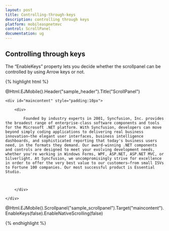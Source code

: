 ```yaml
---
layout: post
title: Controlling-through-keys
description: controlling through keys
platform: mobileaspnetmvc
control: ScrollPanel
documentation: ug
---
```


## Controlling through keys

The “EnableKeys” property lets you decide whether the scrollpanel can be controlled by using Arrow keys or not. 

{% highlight html %}

@Html.EJMobile().Header("sample_header").Title("ScrollPanel")

    <div id="maincontent" style="padding:10px">

        <div>

            Founded by industry experts in 2001, Syncfusion, Inc. provides the broadest range of enterprise-class software components and tools for the Microsoft .NET platform. With Syncfusion, developers can move beyond simply coding applications to delivering real business innovation—the elegant user interfaces, business intelligence dashboards, and sophisticated reporting that today's business users need, in the formats they demand. Our award-winning .NET components and controls are designed to meet your evolving development needs, whether you're working in Windows Forms, WPF, ASP.NET, ASP.NET MVC, or Silverlight. At Syncfusion, we uncompromisingly strive for excellence in order to offer the very best value to our customers—from small ISVs to Fortune 100 companies. Our most successful product is Essential Studio.



        </div>

    </div> 



@Html.EJMobile().Scrollpanel("sample_scrollpanel").Target("maincontent").EnableKeys(false).EnableNativeScrolling(false)

{% endhighlight %}

